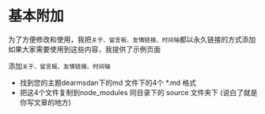 # 基本附加

为了方便修改和使用，我把`关于、留言板、友情链接、时间轴`都以永久链接的方式添加  
如果大家需要使用到这些内容，我提供了示例页面 

添加`关于、留言板、友情链接、时间轴`  

- 找到您的主题dearmsdan下的md 文件下的4个 *.md 格式 
- 把这4个文件复制到node_modules  同目录下的 source 文件夹下 (说白了就是你写文章的地方)

